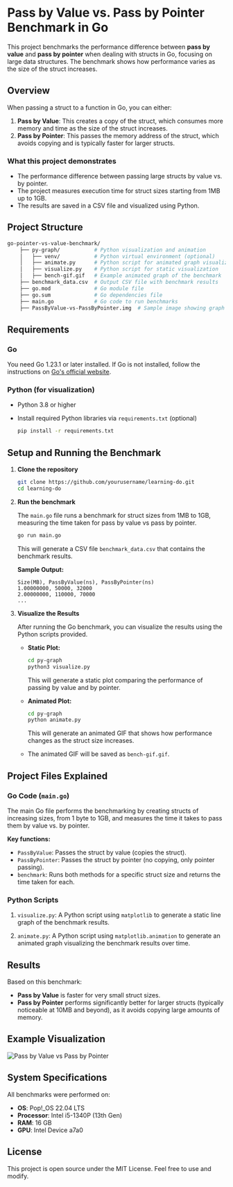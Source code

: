 
# Pass by Value vs. Pass by Pointer Benchmark in Go

This project benchmarks the performance difference between **pass by value** and **pass by pointer** when dealing with structs in Go, focusing on large data structures. The benchmark shows how performance varies as the size of the struct increases.

## Overview

When passing a struct to a function in Go, you can either:

1. **Pass by Value**: This creates a copy of the struct, which consumes more memory and time as the size of the struct increases.
2. **Pass by Pointer**: This passes the memory address of the struct, which avoids copying and is typically faster for larger structs.

### What this project demonstrates

- The performance difference between passing large structs by value vs. by pointer.
- The project measures execution time for struct sizes starting from 1MB up to 1GB.
- The results are saved in a CSV file and visualized using Python.

## Project Structure

```bash
go-pointer-vs-value-benchmark/
    ├── py-graph/           # Python visualization and animation
    │   ├── venv/           # Python virtual environment (optional)
    │   ├── animate.py      # Python script for animated graph visualization
    │   ├── visualize.py    # Python script for static visualization
    │   ├── bench-gif.gif   # Example animated graph of the benchmark
    ├── benchmark_data.csv  # Output CSV file with benchmark results
    ├── go.mod              # Go module file
    ├── go.sum              # Go dependencies file
    ├── main.go             # Go code to run benchmarks
    ├── PassByValue-vs-PassByPointer.img  # Sample image showing graph
```

## Requirements

### Go

You need Go 1.23.1 or later installed. If Go is not installed, follow the instructions on [Go's official website](https://golang.org/doc/install).

### Python (for visualization)

- Python 3.8 or higher
- Install required Python libraries via `requirements.txt` (optional)
  
    ```bash
    pip install -r requirements.txt
    ```

## Setup and Running the Benchmark

1. **Clone the repository**

    ```bash
    git clone https://github.com/yourusername/learning-do.git
    cd learning-do
    ```

2. **Run the benchmark**

    The `main.go` file runs a benchmark for struct sizes from 1MB to 1GB, measuring the time taken for pass by value vs pass by pointer.

    ```bash
    go run main.go
    ```

    This will generate a CSV file `benchmark_data.csv` that contains the benchmark results.

    **Sample Output:**

    ```
    Size(MB), PassByValue(ns), PassByPointer(ns)
    1.00000000, 50000, 32000
    2.00000000, 110000, 70000
    ...
    ```

3. **Visualize the Results**

    After running the Go benchmark, you can visualize the results using the Python scripts provided.

    - **Static Plot:**

        ```bash
        cd py-graph
        python3 visualize.py
        ```

        This will generate a static plot comparing the performance of passing by value and by pointer.

    - **Animated Plot:**

        ```bash
        cd py-graph
        python animate.py
        ```

        This will generate an animated GIF that shows how performance changes as the struct size increases.

    - The animated GIF will be saved as `bench-gif.gif`.

## Project Files Explained

### Go Code (`main.go`)

The main Go file performs the benchmarking by creating structs of increasing sizes, from 1 byte to 1GB, and measures the time it takes to pass them by value vs. by pointer. 

**Key functions:**

- `PassByValue`: Passes the struct by value (copies the struct).
- `PassByPointer`: Passes the struct by pointer (no copying, only pointer passing).
- `benchmark`: Runs both methods for a specific struct size and returns the time taken for each.

### Python Scripts

1. `visualize.py`: A Python script using `matplotlib` to generate a static line graph of the benchmark results.
   
2. `animate.py`: A Python script using `matplotlib.animation` to generate an animated graph visualizing the benchmark results over time.

## Results

Based on this benchmark:

- **Pass by Value** is faster for very small struct sizes.
- **Pass by Pointer** performs significantly better for larger structs (typically noticeable at 10MB and beyond), as it avoids copying large amounts of memory.

## Example Visualization

![Pass by Value vs Pass by Pointer](../go-pointer-vs-value-benchmark/PassByValue(ns)andPassByPointer(ns).png)

## System Specifications

All benchmarks were performed on:

- **OS**: Pop!_OS 22.04 LTS
- **Processor**: Intel i5-1340P (13th Gen)
- **RAM**: 16 GB
- **GPU**: Intel Device a7a0

## License

This project is open source under the MIT License. Feel free to use and modify.
